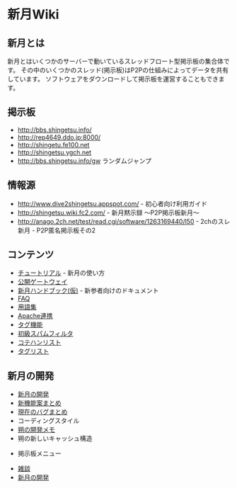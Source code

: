 # 新月Wiki

## 新月とは
新月とはいくつかのサーバーで動いているスレッドフロート型掲示板の集合体です。
その中のいくつかのスレッド(掲示板)はP2Pの仕組みによってデータを共有しています。
ソフトウェアをダウンロードして掲示板を運営することもできます。

## 掲示板
- http://bbs.shingetsu.info/
- http://rep4649.ddo.jp:8000/
- http://shingetu.fe100.net
- http://shingetsu.ygch.net
- http://bbs.shingetsu.info/gw ランダムジャンプ

## 情報源
- http://www.dive2shingetsu.appspot.com/ - 初心者向け利用ガイド
- http://shingetsu.wiki.fc2.com/ - 新月黙示録 ～P2P掲示板新月～
- http://anago.2ch.net/test/read.cgi/software/1263169440/l50 - 2chのスレ 新月 - P2P匿名掲示板その2

## コンテンツ
- [チュートリアル](/tutorial.md) - 新月の使い方
- [公開ゲートウェイ](/gateways.md)
- [新月ハンドブック(仮)](/handbook.md) - 新参者向けのドキュメント
- [FAQ](/faq.md)
- [用語集](/words.md)
- [Apache連携](/apache.md)
- [タグ機能](/tag.md)
- [初級スパムフィルタ](/spam-filters-elementary.md)
- [コテハンリスト](/nicknames.md)
- [タグリスト](/tags.md)

## 新月の開発
- [新月の開発](/development.md)
- [新機能案まとめ](/proposals.md)
- [現在のバグまとめ](/bugs.md)
- コーディングスタイル
- [朔の開発メモ](/notes-development-saku.md)
- 朔の新しいキャッシュ構造

* 掲示板メニュー
- [雑談](http://bbs.shingetsu.info/thread.cgi/%E9%9B%91%E8%AB%87)
- [新月の開発](http://bbs.shingetsu.info/thread.cgi/%E6%96%B0%E6%9C%88%E3%81%AE%E9%96%8B%E7%99%BA)

